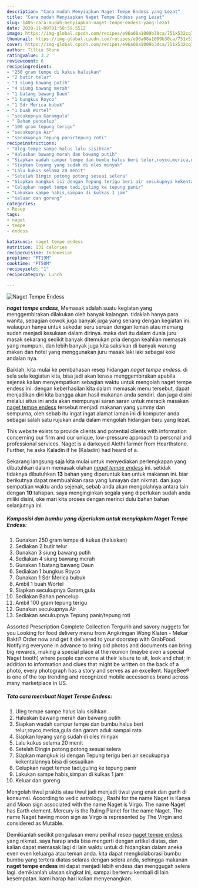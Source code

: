 ```yaml
---
description: "Cara mudah Menyiapkan Naget Tempe Endess yang Lezat"
title: "Cara mudah Menyiapkan Naget Tempe Endess yang Lezat"
slug: 1405-cara-mudah-menyiapkan-naget-tempe-endess-yang-lezat
date: 2020-11-09T01:50:59.551Z
image: https://img-global.cpcdn.com/recipes/e96a08a1009b30ca/751x532cq70/naget-tempe-endess-foto-resep-utama.jpg
thumbnail: https://img-global.cpcdn.com/recipes/e96a08a1009b30ca/751x532cq70/naget-tempe-endess-foto-resep-utama.jpg
cover: https://img-global.cpcdn.com/recipes/e96a08a1009b30ca/751x532cq70/naget-tempe-endess-foto-resep-utama.jpg
author: Tillie Stone
ratingvalue: 3.2
reviewcount: 6
recipeingredient:
- "250 gram tempe di kukus haluskan"
- "2 butir telur"
- "3 siung bawang putih"
- "4 siung bawang merah"
- "1 batang bawang Daun"
- "1 bungkus Royco"
- "1 Sdr Merica bubuk"
- "1 buah Wortel"
- "secukupnya Garamgula"
- " Bahan pencelup"
- "100 gram tepung terigu"
- "secukupnya Air"
- "secukupnya Tepung panirtepung roti"
recipeinstructions:
- "Uleg tempe sampe halus lalu sisihkan"
- "Haluskan bawang merah dan bawang putih"
- "Siapkan wadah campur tempe dan bumbu halus beri telur,royco,merica,gula dan garam aduk sampai rata"
- "Siapkan loyang yang sudah di oles minyak"
- "Lalu kukus selama 20 menit"
- "Setelah Dingin potong potong sesuai selera"
- "Siapkan mangkuk isi dengan Tepung terigu beri air secukupnya kekentalannya bisa di sesuaikan"
- "Celupkan naget tempe tadi,guling ke tepung panir"
- "Lakukan sampe habis,simpan di kulkas 1 jam"
- "Keluar dan goreng"
categories:
- Resep
tags:
- naget
- tempe
- endess

katakunci: naget tempe endess 
nutrition: 131 calories
recipecuisine: Indonesian
preptime: "PT19M"
cooktime: "PT50M"
recipeyield: "1"
recipecategory: Lunch

---
```



![Naget Tempe Endess](https://img-global.cpcdn.com/recipes/e96a08a1009b30ca/751x532cq70/naget-tempe-endess-foto-resep-utama.jpg)

<b><i>naget tempe endess</i></b>, Memasak adalah suatu kegiatan yang menggembirakan dilakukan oleh banyak kalangan. tidaklah hanya para wanita, sebagian cowok juga banyak juga yang senang dengan kegiatan ini. walaupun hanya untuk sekedar seru seruan dengan teman atau memang sudah menjadi kesukaan dalam dirinya. maka dari itu dalam dunia juru masak sekarang sedikit banyak ditemukan pria dengan keahlian memasak yang mumpuni, dan lebih banyak juga kita saksikan di banyak warung makan dan hotel yang menggunakan juru masak laki laki sebagai koki andalan nya.

Baiklah, kita mulai ke pembahasan resep hidangan <i>naget tempe endess</i>. di sela sela kegiatan kita, bisa jadi akan terasa menggembirakan apabila sejenak kalian menyempatkan sebagian waktu untuk mengolah naget tempe endess ini. dengan keberhasilan kita dalam memasak menu tersebut, dapat menjadikan diri kita bangga akan hasil makanan anda sendiri. dan juga disini melalui situs ini anda akan mempunyai saran saran untuk meracik masakan <u>naget tempe endess</u> tersebut menjadi makanan yang yummy dan sempurna, oleh sebab itu ingat ingat alamat laman ini di komputer anda sebagai salah satu rujukan anda dalam mengolah hidangan baru yang lezat.

This website exists to provide clients and potential clients with information concerning our firm and our unique, low-pressure approach to personal and professional services. Naget is a darkeyed Alethi farmer from Hearthstone. Further, he asks Kaladin if he (Kaladin) had heard of a.


Sekarang langsung saja kita mulai untuk menyediakan perlengkapan yang dibutuhkan dalam memasak olahan <u><i>naget tempe endess</i></u> ini. setidak tidaknya dibutuhkan <b>13</b> bahan yang diperuntuk kan untuk makanan ini. biar berikutnya dapat membuahkan rasa yang lumayan dan nikmat. dan juga sempatkan waktu anda sejenak, sebab anda akan mengolahnya antara lain dengan <b>10</b> tahapan. saya menginginkan segala yang diperlukan sudah anda miliki disini, oke mari kita proses dengan merinci dulu bahan bahan selanjutnya ini.

<!--inarticleads1-->

##### Komposisi dan bumbu yang diperlukan untuk menyiapkan Naget Tempe Endess:

1. Gunakan 250 gram tempe di kukus (haluskan)
1. Sediakan 2 butir telur
1. Gunakan 3 siung bawang putih
1. Sediakan 4 siung bawang merah
1. Gunakan 1 batang bawang Daun
1. Sediakan 1 bungkus Royco
1. Gunakan 1 Sdr Merica bubuk
1. Ambil 1 buah Wortel
1. Siapkan secukupnya Garam,gula
1. Sediakan  Bahan pencelup
1. Ambil 100 gram tepung terigu
1. Gunakan secukupnya Air
1. Sediakan secukupnya Tepung panir/tepung roti


Assorted Prescription Complete Collection Tergurih and savory nuggets for you Looking for food delivery menu from Angkringan Wong Klaten - Mekar Bakti? Order now and get it delivered to your doorstep with GrabFood. Notifying everyone in advance to bring old photos and documents can bring big rewards, making a special place at the reunion (maybe even a special Naget booth) where people can come at their leisure to sit, look and chat; in addition to information and clues that might be written on the back of a photo, every photograph has a story and serves as an excellent. NageBee® is one of the top trending and recognized mobile accessories brand across many marketplace in US. 

<!--inarticleads2-->

##### Tata cara membuat Naget Tempe Endess:

1. Uleg tempe sampe halus lalu sisihkan
1. Haluskan bawang merah dan bawang putih
1. Siapkan wadah campur tempe dan bumbu halus beri telur,royco,merica,gula dan garam aduk sampai rata
1. Siapkan loyang yang sudah di oles minyak
1. Lalu kukus selama 20 menit
1. Setelah Dingin potong potong sesuai selera
1. Siapkan mangkuk isi dengan Tepung terigu beri air secukupnya kekentalannya bisa di sesuaikan
1. Celupkan naget tempe tadi,guling ke tepung panir
1. Lakukan sampe habis,simpan di kulkas 1 jam
1. Keluar dan goreng


Mengolah tiwul praktis atau tiwul jadi menjadi tiwul yang enak dan gurih di konsumsi. Acoording to vedic astrology , Rashi for the name Naget is Kanya and Moon sign associated with the name Naget is Virgo. The name Naget has Earth element. Mercury is the Ruling Planet for the name Naget. The name Naget having moon sign as Virgo is represented by The Virgin and considered as Mutable. 

Demikianlah sedikit pengulasan menu perihal resep <u>naget tempe endess</u> yang nikmat. saya harap anda bisa mengerti dengan artikel diatas, dan kalian dapat memasak lagi di lain waktu untuk di hidangkan dalam aneka even even keluarga atau teman anda. kita dapat mengkolaborasi bumbu bumbu yang tertera diatas selaras dengan selera anda, sehingga makanan <b>naget tempe endess</b> ini dapat menjadi lebih endess dan menggugah selera lagi. demikianlah ulasan singkat ini, sampai bertemu kembali di lain kesempatan. kami harap hari kalian menyenangkan.
